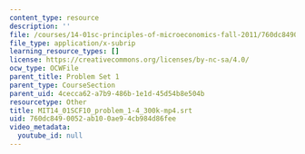 ```yaml
---
content_type: resource
description: ''
file: /courses/14-01sc-principles-of-microeconomics-fall-2011/760dc8490052ab100ae94cb984d86fee_MIT14_01SCF10_problem_1-4_300k-mp4.srt
file_type: application/x-subrip
learning_resource_types: []
license: https://creativecommons.org/licenses/by-nc-sa/4.0/
ocw_type: OCWFile
parent_title: Problem Set 1
parent_type: CourseSection
parent_uid: 4cecca62-a7b9-486b-1e1d-45d54b8e504b
resourcetype: Other
title: MIT14_01SCF10_problem_1-4_300k-mp4.srt
uid: 760dc849-0052-ab10-0ae9-4cb984d86fee
video_metadata:
  youtube_id: null
---
```

